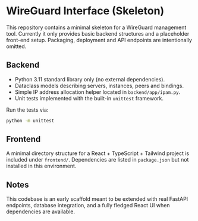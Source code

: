 # WireGuard Interface (Skeleton)

This repository contains a minimal skeleton for a WireGuard management tool.
Currently it only provides basic backend structures and a placeholder front-end
setup. Packaging, deployment and API endpoints are intentionally omitted.

## Backend

* Python 3.11 standard library only (no external dependencies).
* Dataclass models describing servers, instances, peers and bindings.
* Simple IP address allocation helper located in `backend/app/ipam.py`.
* Unit tests implemented with the built-in `unittest` framework.

Run the tests via:

```bash
python -m unittest
```

## Frontend

A minimal directory structure for a React + TypeScript + Tailwind project is
included under `frontend/`. Dependencies are listed in `package.json` but not
installed in this environment.

## Notes

This codebase is an early scaffold meant to be extended with real FastAPI
endpoints, database integration, and a fully fledged React UI when dependencies
are available.
